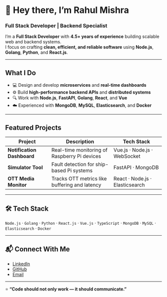 # 👋 Hey there, I’m Rahul Mishra

### Full Stack Developer | Backend Specialist

I’m a **Full Stack Developer** with **4.5+ years of experience** building scalable web and backend systems.  
I focus on crafting **clean, efficient, and reliable software** using **Node.js**, **Golang**, **Python**, and **React.js**.

---

##  What I Do
- 💻 Design and develop **microservices** and **real-time dashboards**
- ⚙️ Build **high-performance backend APIs** and **distributed systems**
- 🔍 Work with **Node.js**, **FastAPI**, **Golang**, **React**, and **Vue**
- ☁️ Experienced with **MongoDB**, **MySQL**, **Elasticsearch**, and **Docker**

---

## Featured Projects

| Project | Description | Tech Stack |
|----------|--------------|-------------|
| **Notification Dashboard** | Real-time monitoring of Raspberry Pi devices | Vue.js · Node.js · WebSocket |
| **Simulator Tool** | Fault detection for ship-based Pi systems | FastAPI · MongoDB |
| **OTT Media Monitor** | Tracks OTT metrics like buffering and latency | React · Node.js · Elasticsearch |

---

## 🛠 Tech Stack
`Node.js` · `Golang` · `Python` · `React.js` · `Vue.js` · `TypeScript` · `MongoDB` · `MySQL` · `Elasticsearch` · `Docker`

---

## 📬 Connect With Me
- [LinkedIn](https://www.linkedin.com/in/rahul-mishra-b2970813b/)
- [GitHub](https://github.com/rahulmishra117)
- [Email](mailto:rahulmishra117@gmail.com)

---

⭐ **“Code should not only work — it should communicate.”**
